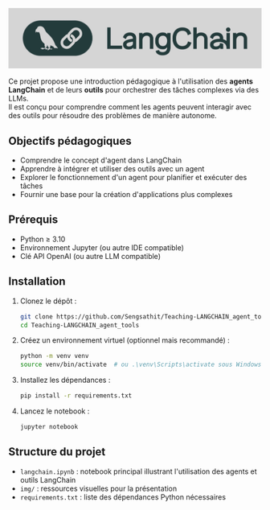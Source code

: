 ![LangChain](img/langchain.jpeg)

Ce projet propose une introduction pédagogique à l'utilisation des **agents LangChain** et de leurs **outils** pour orchestrer des tâches complexes via des LLMs.  
Il est conçu pour comprendre comment les agents peuvent interagir avec des outils pour résoudre des problèmes de manière autonome.

## Objectifs pédagogiques

- Comprendre le concept d'agent dans LangChain  
- Apprendre à intégrer et utiliser des outils avec un agent  
- Explorer le fonctionnement d'un agent pour planifier et exécuter des tâches  
- Fournir une base pour la création d'applications plus complexes  

## Prérequis

- Python ≥ 3.10  
- Environnement Jupyter (ou autre IDE compatible)  
- Clé API OpenAI (ou autre LLM compatible)  

## Installation

1. Clonez le dépôt :

   ```bash
   git clone https://github.com/Sengsathit/Teaching-LANGCHAIN_agent_tools.git
   cd Teaching-LANGCHAIN_agent_tools
   ```

2. Créez un environnement virtuel (optionnel mais recommandé) :

   ```bash
   python -m venv venv
   source venv/bin/activate  # ou .\venv\Scripts\activate sous Windows
   ```

3. Installez les dépendances :

   ```bash
   pip install -r requirements.txt
   ```

4. Lancez le notebook :

   ```bash
   jupyter notebook
   ```

## Structure du projet

- `langchain.ipynb` : notebook principal illustrant l'utilisation des agents et outils LangChain  
- `img/` : ressources visuelles pour la présentation  
- `requirements.txt` : liste des dépendances Python nécessaires  

